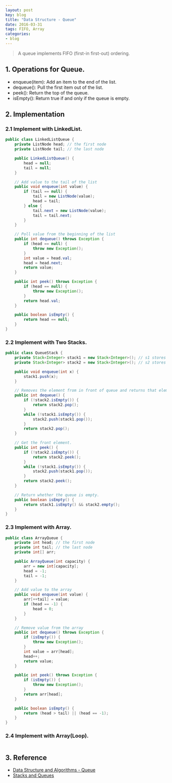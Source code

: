 ```yaml
---
layout: post
key: blog
title: "Data Structure - Queue"
date: 2016-03-31
tags: FIFO, Array
categories:
- blog
---
```


> A queue implements FIFO (first-in first-out) ordering.

## 1. Operations for Queue.
* enqueue(item): Add an item to the end of the list.
* dequeue(): Pull the first item out of the list.
* peek(): Return the top of the queue.
* isEmpty(): Return true if and only if the queue is empty.

## 2. Implementation
### 2.1 Implement with LinkedList.
```java
public class LinkedListQueue {
    private ListNode head; // the first node
    private ListNode tail; // the last node

    public LinkedListQueue() {
        head = null;
        tail = null;
    }

    // Add value to the tail of the list
    public void enqueue(int value) {
        if (tail == null) {
            tail = new ListNode(value);
            head = tail;
        } else {
            tail.next = new ListNode(value);
            tail = tail.next;
        }
    }

    // Poll value from the beginning of the list
    public int dequeue() throws Exception {
        if (head == null) {
            throw new Exception();
        }
        int value = head.val;
        head = head.next;
        return value;
    }

    public int peek() throws Exception {
        if (head == null) {
            throw new Exception();
        }
        return head.val;
    }

    public boolean isEmpty() {
        return head == null;
    }
}
```

### 2.2 Implement with Two Stacks.
```java
public class QueueStack {
    private Stack<Integer> stack1 = new Stack<Integer>(); // s1 stores new elements
    private Stack<Integer> stack2 = new Stack<Integer>(); // s2 stores old elements

    public void enqueue(int x) {
        stack1.push(x);
    }

    // Removes the element from in front of queue and returns that element.
    public int dequeue() {
        if (!stack2.isEmpty()) {
            return stack2.pop();
        }
        while (!stack1.isEmpty()) {
            stack2.push(stack1.pop());
        }
        return stack2.pop();
    }

    // Get the front element.
    public int peek() {
        if (!stack2.isEmpty()) {
            return stack2.peek();
        }
        while (!stack1.isEmpty()) {
            stack2.push(stack1.pop());
        }
        return stack2.peek();
    }

    // Return whether the queue is empty.
    public boolean isEmpty() {
        return stack1.isEmpty() && stack2.empty();
    }
}
```

### 2.3 Implement with Array.
```java
public class ArrayQueue {
    private int head; // the first node
    private int tail; // the last node
    private int[] arr;

    public ArrayQueue(int capacity) {
        arr = new int[capacity];
        head = -1;
        tail = -1;
    }

    // Add value to the array
    public void enqueue(int value) {
        arr[++tail] = value;
        if (head == -1) {
            head = 0;
        }
    }

    // Remove value from the array
    public int dequeue() throws Exception {
        if (isEmpty()) {
            throw new Exception();
        }
        int value = arr[head];
        head++;
        return value;
    }

    public int peek() throws Exception {
        if (isEmpty()) {
            throw new Exception();
        }
        return arr[head];
    }

    public boolean isEmpty() {
        return (head > tail) || (head == -1);
    }
}
```

### 2.4 Implement with Array(Loop).
```java
```

## 3. Reference
* [Data Structure and Algorithms - Queue](https://www.tutorialspoint.com/data_structures_algorithms/dsa_queue.htm)
* [Stacks and Queues](http://introcs.cs.princeton.edu/java/43stack/)
